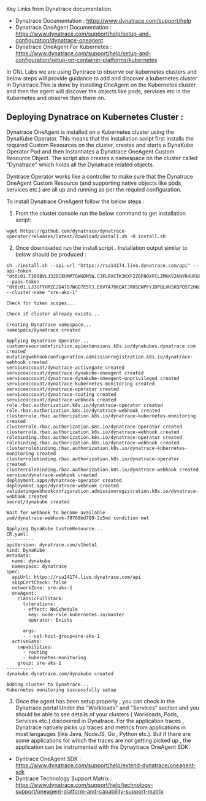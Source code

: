 Key Links from Dynatrace documentation. 
  - Dynatrace Documentation : https://www.dynatrace.com/support/help
  - Dynatrace OneAgent Documentation : https://www.dynatrace.com/support/help/setup-and-configuration/dynatrace-oneagent 
  - Dynatrace OneAgent For Kubernetes : https://www.dynatrace.com/support/help/setup-and-configuration/setup-on-container-platforms/kubernetes 

In CNL Labs we are using Dyntrace to observe our kubernetes clusters and below steps will provide guidance to add and discover a kubernetes cluster in Dynatrace.This is done by installing OneAgent on the Kubernetes cluster and then the agent will discover the objects like pods, services etc in the Kubernetes and observe then there on.

Deploying Dynatrace on Kubernetes Cluster :
---------------------------------------------
Dynatrace OneAgent is installed on a Kubernetes cluster using the DynaKube Operator. This means that the installation script first installs the required Custom Resources on the cluster, creates and starts a DynaKube Operator Pod and then instantiates a Dynatrace OneAgent Custom Resource Object. The script also creates a namespace on the cluster called "Dynatrace" which holds all the Dynatrace related objects.

Dyntrace Operator works like a controller to make sure that the Dynatrace OneAgent Custom Resource (and supporting native objects like pods, services etc.) are all up and running as per the requied configuration. 

To install Dynatrace OneAgent follow the below steps :

1. From the cluster console run the below command to get installation script:
```
wget https://github.com/dynatrace/dynatrace-operator/releases/latest/download/install.sh -O install.sh
```
2. Once downloaded run the install script . Installation output similar to below should be produced :
```
sh ./install.sh --api-url "https://rsa14174.live.dynatrace.com/api" --api-token "dt0c01.T2OSBVLJ32DCEUMM7GWGDM5W.C3FLRXCTK3KXF2Z6FNOXFCLZMKKV2ANYR4UFGPW6H4WFQRGR6OVX2HJMVWKKQNQH" --paas-token "dt0c01.LJ3GFYHMZC2D47D7WGD7E5TJ.E6VTA7RKQATJRHSEWPFYJDPQLHHSKQPQ5T2H6QOGBKBJRMY77FMQOBCOGDURF5DJ" --cluster-name "sre-aks-1"

Check for token scopes...

Check if cluster already exists...

Creating Dynatrace namespace...
namespace/dynatrace created

Applying Dynatrace Operator...
customresourcedefinition.apiextensions.k8s.io/dynakubes.dynatrace.com created
mutatingwebhookconfiguration.admissionregistration.k8s.io/dynatrace-webhook created
serviceaccount/dynatrace-activegate created
serviceaccount/dynatrace-dynakube-oneagent created
serviceaccount/dynatrace-dynakube-oneagent-unprivileged created
serviceaccount/dynatrace-kubernetes-monitoring created
serviceaccount/dynatrace-operator created
serviceaccount/dynatrace-routing created
serviceaccount/dynatrace-webhook created
role.rbac.authorization.k8s.io/dynatrace-operator created
role.rbac.authorization.k8s.io/dynatrace-webhook created
clusterrole.rbac.authorization.k8s.io/dynatrace-kubernetes-monitoring created
clusterrole.rbac.authorization.k8s.io/dynatrace-operator created
clusterrole.rbac.authorization.k8s.io/dynatrace-webhook created
rolebinding.rbac.authorization.k8s.io/dynatrace-operator created
rolebinding.rbac.authorization.k8s.io/dynatrace-webhook created
clusterrolebinding.rbac.authorization.k8s.io/dynatrace-kubernetes-monitoring created
clusterrolebinding.rbac.authorization.k8s.io/dynatrace-operator created
clusterrolebinding.rbac.authorization.k8s.io/dynatrace-webhook created
service/dynatrace-webhook created
deployment.apps/dynatrace-operator created
deployment.apps/dynatrace-webhook created
validatingwebhookconfiguration.admissionregistration.k8s.io/dynatrace-webhook created
secret/dynakube created

Wait for webhook to become available
pod/dynatrace-webhook-78768bd789-2z5md condition met

Applying DynaKube CustomResource...
CR.yaml:
----------
apiVersion: dynatrace.com/v1beta1
kind: DynaKube
metadata:
  name: dynakube
  namespace: dynatrace
spec:
  apiUrl: https://rsa14174.live.dynatrace.com/api
  skipCertCheck: false
  networkZone: sre-aks-1
  oneAgent:
    classicFullStack:
      tolerations:
      - effect: NoSchedule
        key: node-role.kubernetes.io/master
        operator: Exists

      args:
      - --set-host-group=sre-aks-1
  activeGate:
    capabilities:
      - routing
      - kubernetes-monitoring
    group: sre-aks-1
----------
dynakube.dynatrace.com/dynakube created

Adding cluster to Dynatrace...
Kubernetes monitoring successfully setup
```
3. Once the agent has been setup properly , you can check in the Dynatrace portal Under the "Workloads" and "Services" section and you should be able to see details of your clusters ( Workloads, Pods, Services etc.) discovered in Dynatrace. 
For the application traces , Dynatrace natively picks up traces and metrics from applications in most langauges (like Java, NodeJS, Go , Python etc.). But if there are some applications for which the traces are not getting picked up , the application can be instrumented with the Dynaytrace OneAgent SDK. 

  - Dyntrace OneAgent SDK : https://www.dynatrace.com/support/help/extend-dynatrace/oneagent-sdk 
  - Dyntrace Technology Support Matrix : https://www.dynatrace.com/support/help/technology-support/oneagent-platform-and-capability-support-matrix 

